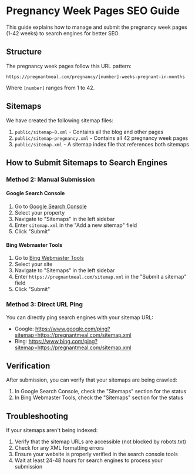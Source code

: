 # Pregnancy Week Pages SEO Guide

This guide explains how to manage and submit the pregnancy week pages (1-42 weeks) to search engines for better SEO.

## Structure

The pregnancy week pages follow this URL pattern:
```
https://pregnantmeal.com/pregnancy/[number]-weeks-pregnant-in-months
```

Where `[number]` ranges from 1 to 42.

## Sitemaps

We have created the following sitemap files:

1. `public/sitemap-0.xml` - Contains all the blog and other pages
2. `public/sitemap-pregnancy.xml` - Contains all 42 pregnancy week pages
3. `public/sitemap.xml` - A sitemap index file that references both sitemaps

## How to Submit Sitemaps to Search Engines

### Method 2: Manual Submission

#### Google Search Console

1. Go to [Google Search Console](https://search.google.com/search-console)
2. Select your property
3. Navigate to "Sitemaps" in the left sidebar
4. Enter `sitemap.xml` in the "Add a new sitemap" field
5. Click "Submit"

#### Bing Webmaster Tools

1. Go to [Bing Webmaster Tools](https://www.bing.com/webmasters)
2. Select your site
3. Navigate to "Sitemaps" in the left sidebar
4. Enter `https://pregnantmeal.com/sitemap.xml` in the "Submit a sitemap" field
5. Click "Submit"

### Method 3: Direct URL Ping

You can directly ping search engines with your sitemap URL:

- Google: https://www.google.com/ping?sitemap=https://pregnantmeal.com/sitemap.xml
- Bing: https://www.bing.com/ping?sitemap=https://pregnantmeal.com/sitemap.xml

## Verification

After submission, you can verify that your sitemaps are being crawled:

1. In Google Search Console, check the "Sitemaps" section for the status
2. In Bing Webmaster Tools, check the "Sitemaps" section for the status

## Troubleshooting

If your sitemaps aren't being indexed:

1. Verify that the sitemap URLs are accessible (not blocked by robots.txt)
2. Check for any XML formatting errors
3. Ensure your website is properly verified in the search console tools
4. Wait at least 24-48 hours for search engines to process your submission 